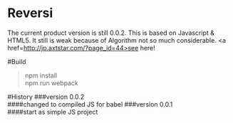 # Reversi
The current product  version is still 0.0.2.
This is based on Javascript & HTML5.
It still is weak because of Algorithm not so much considerable.
<a href=http://jp.axtstar.com/?page_id=44>see here!</a>

#Build
>npm install  
>npm run webpack

#History
###version 0.0.2  
####changed to compiled JS for babel 
###version 0.0.1  
####start as simple JS project  
 